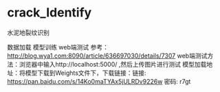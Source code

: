 # crack_Identify
水泥地裂纹识别

数据加载
模型训练
web端测试
  参考：http://blog.wya1.com:8090/article/636697030/details/7307
  web端测试方法：浏览器中输入http://localhost:5000/ ,然后上传图片进行测试
模型加载地址：将模型下载到Weights文件下，下载链接：链接: https://pan.baidu.com/s/14Ko0maTYAx5jULRDv9226w  密码: r7gt

	

